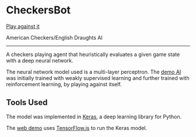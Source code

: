 # CheckersBot
[Play against it](https://havorax.github.io/CheckersBot/)

American Checkers/English Draughts AI

---

A checkers playing agent that heuristically evaluates a given game state with a deep neural network.

The neural network model used is a multi-layer perceptron. The [demo AI](https://havorax.github.io/CheckersBot/) was initially trained with weakly supervised learning and further trained with reinforcement learning, by playing against itself.

## Tools Used

The model was implemented in [Keras](https://keras.io/), a deep learning library for Python.

The [web demo](https://havorax.github.io/CheckersBot/) uses [TensorFlow.js](https://js.tensorflow.org/) to run the Keras model.
